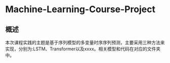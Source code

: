 # Machine-Learning-Course-Project

## 概述
本次课程实践的主题是基于序列模型的多变量时序序列预测，主要采用三种方法来实现，分别为:LSTM、Transformer以及xxxx。相关模型和代码在对应的文件夹中。
